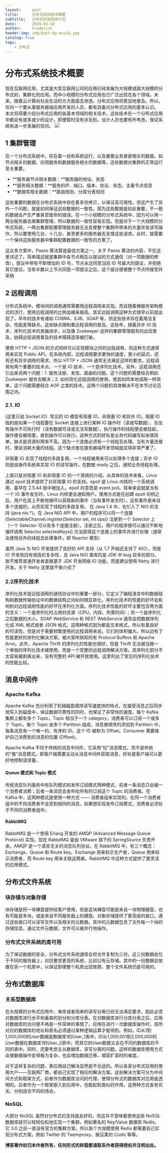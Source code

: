```yaml
---
layout:     post
title:      分布式系统技术概要
subtitle:   分布式系统简单介绍
date:       2019-04-18
author:     Frederick
header-img: img/post-bg-miui6.jpg
catalog: true
tags:
    - 分布式
---
```

# 分布式系统技术概要
现在互联网应用，尤其是大型互联网公司的应用已经发展为大规模或超大规模的分布式的，集群化的应用。而中小规模的分布式应用也已广泛出现在各个领域。未来，随着云计算向社会生活的方方面面去渗透，分布式应用将更加地普及。所以，任何一个要从事服务器端应用开发的人员，都有具备对分布式应用的基本认识。
本文将简要介绍分布式应用的各基本领域的相关技术。这些技术在一个分布式应用中都会有或多或少的设计，即便暂时没有涉及到，设计人员也要有所考虑，保证系统有进一步发展的空间。
![](img/fenbushi.jpeg)

## 1 集群管理
 在一个分布式系统中，存在着一些和系统运行，以及重要业务紧密相关的数据，如节点相关的数据、应用服务和数据服务相关的数据等，这些数据对集群的正常运行至关重要。
* **服务器节点相关数据：**服务器的地址、状态
* **服务相关数据：**服务的IP、端口、版本、协议、状态、主备节点信息
* **数据库相关数据：**路由规则、分库分表规则
  
这些重要的数据在分布式系统中存在着多份拷贝，以保证高可用性。但这产生了另外一个问题，就是如何保证这些数据的一致性。因为这些数据是如此重要，不一致的数据会产生严重甚至致命的错误。在一个小规模的分布式系统中，因为可以用一两台服务器去做集群管理，所以数据的一致性容易实现。但是对于一个大规模的分布式系统，一两台集群配置管理服务器无法支撑整个集群所带来的大量并发读写操作，所以要使用几台、十几台，甚至更多的服务器去支撑这些请求。此时，就需要一个保持这些服务器中集群配置数据的一致性的方案了。

 这众多方案中，Paxos 算法算是最佳方案之一。关于 Paxos 算法的内容，不在这里详述了。简单描述就是集群中各节点相互以提议的方式通信（对一项数据的修改），提议中带有不断增加的 ID 号，节点永远同意当前 ID 号最大的提议，并拒绝其它提议。当有半数以上节点同意一项提议之后，这个提议便被整个节点所接受并采纳
## 2 远程调用
 分布式系统中，模块间的调用通常需要用远程调用来实现。而且随着微服务架构模式的流行，使用远程调用的比例会越来越高。其实远程调用这种方式很早以前就出现了，早年的技术有诸如 COBRA、EJB、SOAP 等，但这些技术存在着用法复杂、性能差等缺点。这些缺点限制着远程调用的普及。这些年，随着异步 IO 技术、序列化技术的发展进步，以及像 Zookeeper 这样的集群管理服务的出现普及，妨碍远程调用普及的技术障碍逐渐被打破。

 使用 HTTP + JSON 的方式同样可以实现模块之间的远程调用，但这种方式通常用来实现 Public API。在系统内部，远程调用要求更快的速度，更小的延迟，还有还有异步调用的需求，所以 HTTP + JSON 通常无法满足这样的要求。远程调用有两个重要的技术点，一个是 IO 技术、一个是序列化技术。另外，远程调用还引出来另两个问题：1. 服务注册、发现、路由的问题。这个问题的需要结合例如 Zookeeper 服务去解决；2. 如何简化远程调用的使用，使其如同本地调用一样简单。这个问题需要结合 AOP 之类的技术。这两个问题的具体解决不在本节讨论范围之内。
### 2.1. IO
(这里只说 Socket IO）常见的 IO 模型有阻塞 IO、非阻塞 IO 和异步 IO。阻塞 IO 指的是如果一个线程要在 Socket 连接上进行某种 IO 操作时（读或写数据），当没有操作不可执行时（没有数据可读或无法写数据），执行操作的线程便会被挂起，操作便会被阻塞，直到操作可以执行。这种方式的好处是业务代码编写起来很简单，缺点是资源利用率不高。因为一个连接必须有一个线程去处理。当有大量连接时，便会消耗大量的线程。这个缺点放在服务器端开发领域就显得非常严重了。

非阻塞 IO 实现了线程的多路复用，一个线程被用来可以处理多个连接；异步 IO 则是由操作系统来实现 IO 的读写操作。在数据 ready 之后，通知业务线程处理。

上面只是对阻塞 IO 和非阻塞 IO 的一个笼统的介绍。从具体的技术来看，Linux 通过 epoll 技术提供了对非阻塞 IO 的支持。epoll 是 Linux 内核的一个系统调用，最早在 2.5.44 版中被加入。epoll 的意思是 event poll。简单来说就是当有一个 IO 事件发生时，Linux 内核便会通知用户。使用方式是在创建 epoll 句柄之后，用户在其上不断地循环以获取新的事件（当有事件发生时）。这些事件是来自多个连接的，从而实现了线程的多路复用。
在 Java 1.4 中，也引入了 NIO 的支持 (java.nio.*)。在 Java NIO API 中，用户的程序可以将一个连接 (SelectableChannel.register(Selector sel, int ops)) 注册到一个 Selector 上（一个 Selector 可以有多个连接注册）。注册之后，用户的程序便可以通过不断地循环调用 Selector.selectedKeys() 方法获得这个连接上的事件并进行处理（通常会使用另外的线程去处理事件，即 Reactor 模型）

虽然 Java 为 NIO 开发提供了良好的 API 支持（从 1.7 开始还支持了 AIO），但是 IO 开发依旧有很高的复杂性，且 Java NIO 类库的是 JDK 中 bug 较多的部分。故不推荐普通开发者直接基于 JDK 开发网络 IO 功能，而是建议使用 Netty 进行开发。关于 Netty 这里就不做介绍了
### 2.2序列化技术
序列化技术是远程调用的通信协议中的重要一部分，它定义了编程语言中的数据结构和数据传输协议中的数据结构之间如何相互转化。序列化技术的性能的好坏会影响到对远程调用性能的好坏在序列化方面。序列化技术性能的好坏主要包含两方面的含义：一个是序列化时占用的资源（CPU、内存、所需时间）；另一个是序列化之后数据的大小。SOAP WebService 和 REST WebService 通常会把数据序列化成 XML 格式或者 JSON 格式。这两种格式因为都是文本格式，所以有着良好的可读性，但是对于需要频繁使用的远程调用来说，它们的体积偏大。所以边有了性能更好的序列化解决方案，被大家所熟知的有 Protocol Buffers 和 Apache Arvo。此外，Apache Thrift 的序列化的性能也很好，但是 Thrift 无法被当做一个单独的序列化技术被使用，而是一个完整的远程调用解决方案。其序列化部分不太容易被剥离出来，没有完整的 API 被开放使用。这里列出了常见的序列化技术的性能比较。
## 消息中间件

### Apache Kafka

Apache Kafka 充分利用了机械磁盘顺序读写速度快的特点，在接受消息之后同步地写入到磁盘中，保证数据可靠性的同时，也保证了非常快的速度。每个 Kafka 集群上都有多个 Topic，Topic 相当于一个 category，消费者可以订阅一个或多个 Topic。每个 Topic 由多个 Partition 组成。消息被顺序的添加到 Partition 中，每条消息有一个唯一的、有序的 ID，这个 ID 被称为 Offset。Consumer 需要维护自己消费到的消息的位置 (Offset)。

Apache Kafka 不同于传统的消息中间件，它采用“拉”消息模式，而不是传统的“推”消息模式。即客户端需要主动从消息中间件获取消息，好处是客户端可以更好地控制请求量。

#### Queue 模式和 Topic 模式
传统消息队列服务中有队列模式和发布订阅模式两种模式，前者一条消息只会被一个消费者消费；后者一条消息会发布给所有的订阅这个 Topic 的消费者。在 Kafka 中，这两种模式是使用一种方式 —— 消费者组来实现的。在同一个消费者组中的不同消费者不会受到相同的消息。如果想实现发布订阅模式，消费者必须处于不同的消费者组中。

#### RabbitMQ
RabbitMQ 是一个使用 Erlang 开发的 AMQP (Advanced Message Queue Protocol) 实现。现在 RabbitMQ 是由 VMware 旗下的 SpringSource 负责开发。AMQP 是一个语言无关的消息队列协议。在 RabbitMQ 中，有三个概念：Exchange、Queue 和 Route key。Exchange 用来标示生产者，Queue 用来标示消费者，而 Route key 用来关联这两者。RabbitMQ 中这种方式提供了更灵活的应用模式。

## 分布式文件系统
### 块存储与对象存储
块存储是将一块裸盘提供给客户使用，但是这块裸盘可能是来自一块物理硬盘，也有可能是多块，或是来自不同服务器上的硬盘。对象存储提供了更高级的接口，通过这些接口可以读写文件以及相关的元数据。其中的元数据包含了文件每一个块的存储信息。通过文件元数据，文件可以被并行地操作。
### 分布式文件系统的高可用
为了保证数据的安全，分布式文件系统通常会将文件复制为三份。这三份数据会位于不同的服务器上，对应要求更高的系统，比如公有云存储。其中的一份数据会放置在另一个机房中，以保证即便整个机房出现故障，整个文件系统仍是可用的。

## 分布式数据库
### 关系型数据库
在大规模的分布式应用中，单库或者简单的读写分离已经无法满足要求，因此必须对数据库进行水平和垂直的划分和分库分表。在对数据库进行分库分表之后，应用对数据库的访问便不再是一件简单的事情了。应用在进行一次数据库操作时，其所对应的数据库的地址和表名必须通过某种逻辑运算才能得到。例如，ID从1到1,000,000的User数据是数据库1的User_1表中，ID从1,000,001到2,000,000的User数据在数据库1的User_2表中，而其它的User数据又会在不同的数据库的不同的表中。同时，还要考虑主从数据库，读写分离的问题。这样的数据库使用方式会使数据操作变得极为复杂，也会增加数据迁移，增容扩容时的难度。

对于这样复杂的问题，靠应用自己解决显然是不合适的。所以各家分布式应用的使用大户——互联网厂商，都自己实现了相应的解决方案。这些解决方案可分为中间间方式和框架方式，前者作为数据库访问的代理，使得分布式的数据库对应用是透明的。后者作为一个框架嵌入到应用中，也能起到类似的作用。这两种方式各有优劣，分别适合不同的场合。
### NoSQL
大部分 NoSQL 虽然对分布式的支持是友好的，但这并不意味着使用这些 NoSQL 数据库就可以轻轻松松地实现一个集群。例如著名的 Key/Value 数据库 Redis。它 3.0 之前一直没有官方的集群方案，所以各个大规模使用 Redis 都需要自己实现分布式方案，例如 Twitter 的 Twemproxy、豌豆荚的 Codis 等等。

**博客著作权归本作者所有，任何形式的转载都请联系作者获得授权并注明出处。**